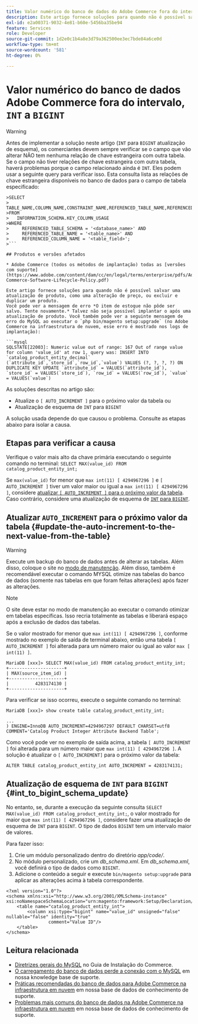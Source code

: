```yaml
---
title: Valor numérico do banco de dados do Adobe Commerce fora do intervalo, "INT" para "BIGINT"
description: Este artigo fornece soluções para quando não é possível salvar uma atualização de produto, como uma alteração de preço, ou excluir e duplicar um produto.
exl-id: e2a00371-9032-4e81-b60e-5456ba35be94
feature: Services
role: Developer
source-git-commit: 1d2e0c1b4a8e3d79a362500ee3ec7bde84a6ce0d
workflow-type: tm+mt
source-wordcount: '581'
ht-degree: 0%

---
```


# Valor numérico do banco de dados Adobe Commerce fora do intervalo, `INT` a `BIGINT`

>[!WARNING]
>
>Antes de implementar a solução neste artigo (`INT` para `BIGINT` atualização de esquema), os comerciantes devem sempre verificar se o campo que vão alterar NÃO tem nenhuma relação de chave estrangeira com outra tabela. Se o campo não tiver relações de chave estrangeira com outra tabela, haverá problemas porque o campo relacionado ainda é `INT`. Eles podem usar a seguinte query para verificar isso. Esta consulta lista as relações de chave estrangeira disponíveis no banco de dados para o campo de tabela especificado:
>
```mysql
>SELECT 
>     TABLE_NAME,COLUMN_NAME,CONSTRAINT_NAME,REFERENCED_TABLE_NAME,REFERENCED_COLUMN_NAME
>FROM
>   INFORMATION_SCHEMA.KEY_COLUMN_USAGE
>WHERE
>     REFERENCED_TABLE_SCHEMA = '<database_name>' AND
>     REFERENCED_TABLE_NAME = '<table_name>' AND
>     REFERENCED_COLUMN_NAME = '<table_field>';
>```

## Produtos e versões afetados

* Adobe Commerce (todos os métodos de implantação) todas as [versões com suporte](https://www.adobe.com/content/dam/cc/en/legal/terms/enterprise/pdfs/Adobe-Commerce-Software-Lifecycle-Policy.pdf)

Este artigo fornece soluções para quando não é possível salvar uma atualização de produto, como uma alteração de preço, ou excluir e duplicar um produto.
Você pode ver a mensagem de erro *O item de estoque não pôde ser salvo. Tente novamente.* Talvez não seja possível implantar o após uma atualização de produto. Você também pode ver a seguinte mensagem de erro do MySQL ao executar o `php bin/magento setup:upgrade` (no Adobe Commerce na infraestrutura de nuvem, esse erro é mostrado nos logs de implantação):

```mysql
SQLSTATE[22003]: Numeric value out of range: 167 Out of range value for column 'value_id' at row 1, query was: INSERT INTO `catalog_product_entity_decimal` (`attribute_id`,`store_id`,`row_id`,`value`) VALUES (?, ?, ?, ?) ON DUPLICATE KEY UPDATE `attribute_id` = VALUES(`attribute_id`), `store_id` = VALUES(`store_id`), `row_id` = VALUES(`row_id`), `value` = VALUES(`value`)
```

As soluções descritas no artigo são:
* Atualize o `[ AUTO_INCREMENT ]` para o próximo valor da tabela ou
* Atualização de esquema de `INT` para `BIGINT`

A solução usada depende do que causou o problema. Consulte as etapas abaixo para isolar a causa.

## Etapas para verificar a causa


Verifique o valor mais alto da chave primária executando o seguinte comando no terminal: `SELECT MAX(value_id) FROM catalog_product_entity_int;`

Se `max(value_id)` for menor que `max int(11) [ 4294967296 ]` e `[ AUTO_INCREMENT ]` tiver um valor maior ou igual a `max int(11) [ 4294967296 ]`, considere [atualizar `[ AUTO_INCREMENT ]` para o próximo valor da tabela](#update-the-auto-increment-to-the-next-value-from-the-table). Caso contrário, considere uma atualização de esquema de [`INT` para `BIGINT`](#int_to_bigint_schema_update).

## Atualizar `AUTO_INCREMENT` para o próximo valor da tabela {#update-the-auto-increment-to-the-next-value-from-the-table}

>[!WARNING]
>
>Execute um backup do banco de dados antes de alterar as tabelas. Além disso, coloque o site no [modo de manutenção](https://experienceleague.adobe.com/docs/commerce-operations/configuration-guide/setup/application-modes.html#maintenance-mode). Além disso, também é recomendável executar o comando MYSQL otimize nas tabelas do banco de dados (somente nas tabelas em que foram feitas alterações) após fazer as alterações.

>[!NOTE]
>
>O site deve estar no modo de manutenção ao executar o comando otimizar em tabelas específicas. Isso recria totalmente as tabelas e liberará espaço após a exclusão de dados das tabelas.

Se o valor mostrado for menor que `max int(11) [ 4294967296 ]`, conforme mostrado no exemplo de saída de terminal abaixo, então uma tabela `[ AUTO_INCREMENT ]` foi alterada para um número maior ou igual ao valor `max [ int(11) ]`.

```mariadb
MariaDB [xxx]> SELECT MAX(value_id) FROM catalog_product_entity_int;
+---------------------+
| MAX(source_item_id) |
+---------------------+
|          4283174130 |
+---------------------+
```

Para verificar se isso ocorreu, execute o seguinte comando no terminal:

```
MariaDB [xxx]> show create table catalog_product_entity_int;

...
) ENGINE=InnoDB AUTO_INCREMENT=4294967297 DEFAULT CHARSET=utf8 COMMENT='Catalog Product Integer Attribute Backend Table';
```

Como você pode ver no exemplo de saída acima, a tabela `[ AUTO_INCREMENT ]` foi alterada para um número maior que `max int(11) [ 4294967296 ]`. A solução é atualizar o `[ AUTO_INCREMENT]` para o próximo valor da tabela:

```
ALTER TABLE catalog_product_entity_int AUTO_INCREMENT = 4283174131;
```

## Atualização de esquema de `INT` para `BIGINT` {#int_to_bigint_schema_update}

No entanto, se, durante a execução da seguinte consulta `SELECT MAX(value_id) FROM catalog_product_entity_int;`, o valor mostrado for maior que `max int(11) [ 4294967296 ]`, considere fazer uma atualização de esquema de `INT` para `BIGINT`. O tipo de dados `BIGINT` tem um intervalo maior de valores.

Para fazer isso:

1. Crie um módulo personalizado dentro do diretório *app/code/*.
1. No módulo personalizado, crie um *db_schema.xml*. Em *db_schema.xml*, você definirá o tipo de dados como `BIGINT`.
1. Adicione o conteúdo a seguir e execute `bin/magento setup:upgrade` para aplicar as alterações acima à tabela correspondente.

```
<?xml version="1.0"?>
<schema xmlns:xsi="http://www.w3.org/2001/XMLSchema-instance" xsi:noNamespaceSchemaLocation="urn:magento:framework:Setup/Declaration/Schema/etc/schema.xsd">
    <table name="catalog_product_entity_int">
        <column xsi:type="bigint" name="value_id" unsigned="false" nullable="false" identity="true"
                comment="Value ID"/>
    </table>
</schema>
```


## Leitura relacionada

* [Diretrizes gerais do MySQL](https://experienceleague.adobe.com/docs/commerce-operations/installation-guide/prerequisites/database-server/mysql.html) no Guia de Instalação do Commerce.
* [O carregamento do banco de dados perde a conexão com o MySQL](https://experienceleague.adobe.com/docs/commerce-knowledge-base/kb/troubleshooting/database/database-upload-loses-connection-to-mysql.html) em nossa knowledge base de suporte.
* [Práticas recomendadas do banco de dados para Adobe Commerce na infraestrutura em nuvem](https://experienceleague.adobe.com/docs/commerce-knowledge-base/kb/best-practices/database/database-best-practices-for-magento-commerce-cloud.html) em nossa base de dados de conhecimento de suporte.
* [Problemas mais comuns do banco de dados na Adobe Commerce na infraestrutura em nuvem](https://experienceleague.adobe.com/docs/commerce-knowledge-base/kb/best-practices/database/most-common-database-issues-in-magento-commerce-cloud.html) em nossa base de dados de conhecimento de suporte.
